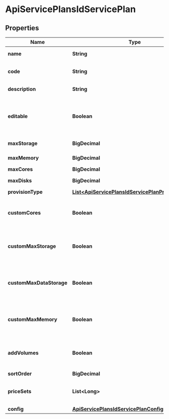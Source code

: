 

# ApiServicePlansIdServicePlan

## Properties

Name | Type | Description | Notes
------------ | ------------- | ------------- | -------------
**name** | **String** | Service plan name |  [optional]
**code** | **String** | Service plan code, must be unique |  [optional]
**description** | **String** | Service plan description |  [optional]
**editable** | **Boolean** | Can be used to enable / disable the editability of the service plan. |  [optional]
**maxStorage** | **BigDecimal** | Max storage size in bytes |  [optional]
**maxMemory** | **BigDecimal** | Max memory size in bytes |  [optional]
**maxCores** | **BigDecimal** | Max cores |  [optional]
**maxDisks** | **BigDecimal** | Max disks allowed |  [optional]
**provisionType** | [**List&lt;ApiServicePlansIdServicePlanProvisionType&gt;**](ApiServicePlansIdServicePlanProvisionType.md) |  |  [optional]
**customCores** | **Boolean** | Can be used to enable / disable customizable cores |  [optional]
**customMaxStorage** | **Boolean** | Can be used to enable / disable customizable storage |  [optional]
**customMaxDataStorage** | **Boolean** | Can be used to enable / disable customizable extra volumes. |  [optional]
**customMaxMemory** | **Boolean** | Can be used to enable / disable customizable memory. |  [optional]
**addVolumes** | **Boolean** | Can be used to enable / disable ability to add volumes |  [optional]
**sortOrder** | **BigDecimal** | Sort order |  [optional]
**priceSets** | **List&lt;Long&gt;** | List of price sets to include in service plan |  [optional]
**config** | [**ApiServicePlansIdServicePlanConfig**](ApiServicePlansIdServicePlanConfig.md) |  |  [optional]



